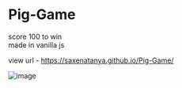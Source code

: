 # Pig-Game

score 100 to win  
made in vanilla js

view url - https://saxenatanya.github.io/Pig-Game/

![image](https://user-images.githubusercontent.com/82470912/125840092-620a067c-540d-41b0-ab5a-9efa790f2732.png)
